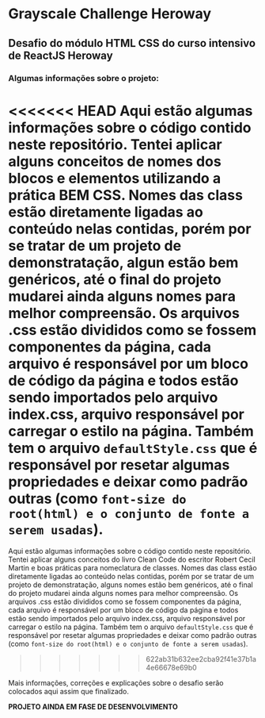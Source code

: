 # Grayscale Challenge Heroway

## Desafio do módulo HTML CSS do curso intensivo de ReactJS Heroway

### Algumas informações sobre o projeto:

<<<<<<< HEAD
 Aqui estão algumas informações sobre o código contido neste repositório. Tentei aplicar alguns conceitos de nomes dos blocos e elementos utilizando a prática BEM CSS. Nomes das class estão diretamente ligadas ao conteúdo nelas contidas, porém por se tratar de um projeto de demonstratação, algun estão bem genéricos, até o final do projeto mudarei ainda alguns nomes para melhor compreensão. Os arquivos .css estão divididos como se fossem componentes da página, cada arquivo é responsável por um bloco de código da página e todos estão sendo importados pelo arquivo index.css, arquivo responsável por carregar o estilo na página. Também tem o arquivo `defaultStyle.css` que é responsável por resetar algumas propriedades e deixar como padrão outras (como `font-size do root(html) e o conjunto de fonte a serem usadas`).
=======
 Aqui estão algumas informações sobre o código contido neste repositório. Tentei aplicar alguns conceitos do livro Clean Code do escritor Robert Cecil Martin e boas práticas para nomeclatura de classes. Nomes das class estão diretamente ligadas ao conteúdo nelas contidas, porém por se tratar de um projeto de demonstratação, alguns nomes estão bem genéricos, até o final do projeto mudarei ainda alguns nomes para melhor compreensão. Os arquivos .css estão divididos como se fossem componentes da página, cada arquivo é responsável por um bloco de código da página e todos estão sendo importados pelo arquivo index.css, arquivo responsável por carregar o estilo na página. Também tem o arquivo `defaultStyle.css` que é responsável por resetar algumas propriedades e deixar como padrão outras (como `font-size do root(html) e o conjunto de fonte a serem usadas`).
>>>>>>> 622ab31b632ee2cba92f41e37b1a4e66678e69b0

 Mais informações, correções e explicações sobre o desafio serão colocados aqui assim que finalizado.


**PROJETO AINDA EM FASE DE DESENVOLVIMENTO**
